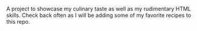A project to showcase my culinary taste as well as my rudimentary HTML skills. Check back often as I will be adding some of my favorite recipes to this repo.